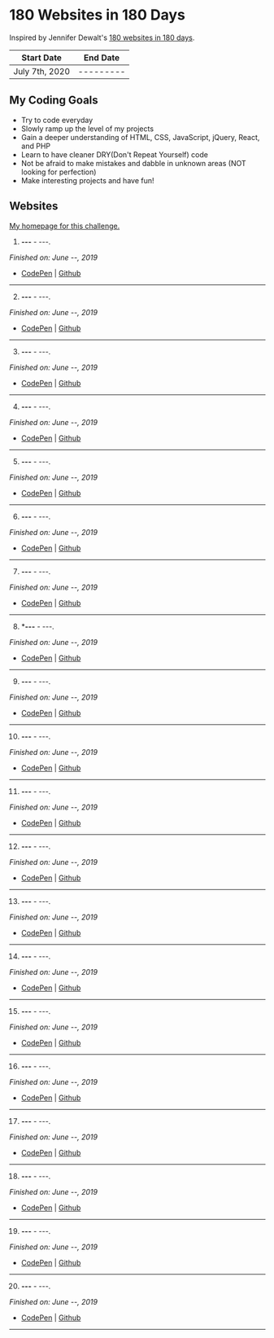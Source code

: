 # 180 Websites in 180 Days

Inspired by Jennifer Dewalt's [180 websites in 180 days](https://jenniferdewalt.com/index.html).

|  Start Date | End Date |
| ------------ | ------------ |
| July 7th, 2020 | ---------|

## My Coding Goals
- Try to code everyday
- Slowly ramp up the level of my projects
- Gain a deeper understanding of HTML, CSS, JavaScript, jQuery, React, and PHP
- Learn to have cleaner DRY(Don't Repeat Yourself) code
- Not be afraid to make mistakes and dabble in unknown areas (NOT looking for perfection)
- Make interesting projects and have fun!


## Websites

[My homepage for this challenge.]()


1. **---**  - ---.

*Finished on: June --, 2019*

- [CodePen]() | [Github]()
---

2. **---**  - ---.

*Finished on: June --, 2019*

- [CodePen]() | [Github]()
---

3. **---**  - ---.

*Finished on: June --, 2019*

- [CodePen]() | [Github]()
---

4. **---**  - ---.

*Finished on: June --, 2019*

- [CodePen]() | [Github]()

---

5. **---**  - ---.

*Finished on: June --, 2019*

- [CodePen]() | [Github]()

---

6. **---**  - ---.

*Finished on: June --, 2019*

- [CodePen]() | [Github]()

---

7. **---**  - ---.

*Finished on: June --, 2019*

- [CodePen]() | [Github]()

---

8. ***---**  - ---.

*Finished on: June --, 2019*

- [CodePen]() | [Github]()



---

9. **---**  - ---.

*Finished on: June --, 2019*

- [CodePen]() | [Github]()



---

10. **---**  - ---.

*Finished on: June --, 2019*

- [CodePen]() | [Github]()



---

11. **---**  - ---.

*Finished on: June --, 2019*

- [CodePen]() | [Github]()



---

12. **---**  - ---.

*Finished on: June --, 2019*

- [CodePen]() | [Github]()



---

13. **---**  - ---.

*Finished on: June --, 2019*

- [CodePen]() | [Github]()



---

14. **---**  - ---.

*Finished on: June --, 2019*

- [CodePen]() | [Github]()



---

15. **---**  - ---.

*Finished on: June --, 2019*

- [CodePen]() | [Github]()



---

16. **---**  - ---.

*Finished on: June --, 2019*

- [CodePen]() | [Github]()



---

17. **---**  - ---.

*Finished on: June --, 2019*

- [CodePen]() | [Github]()



---

18. **---**  - ---.

*Finished on: June --, 2019*

- [CodePen]() | [Github]()



---

19. **---**  - ---.

*Finished on: June --, 2019*

- [CodePen]() | [Github]()



---

20. **---**  - ---.

*Finished on: June --, 2019*

- [CodePen]() | [Github]()



---